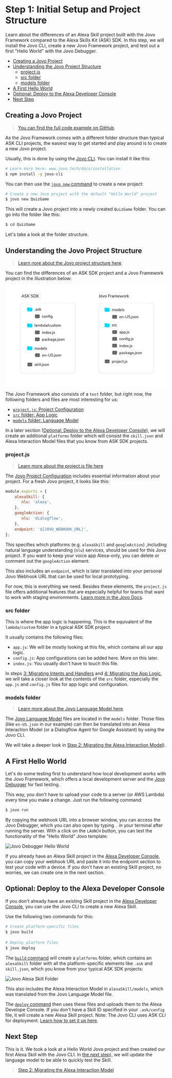 # Step 1: Initial Setup and Project Structure

Learn about the differences of an Alexa Skill project built with the Jovo Framework compared to the Alexa Skills Kit (ASK) SDK. In this step, we will install the Jovo CLI, create a new Jovo Framework project, and test out a first "Hello World" with the Jovo Debugger.

* [Creating a Jovo Project](#creating-a-jovo-project)
* [Understanding the Jovo Project Structure](#understanding-the-jovo-project-structure)
   * [project.js](#projectjs)
   * [src folder](#src-folder)
   * [models folder](#models-folder)
* [A First Hello World](#a-first-hello-world)
* [Optional: Deploy to the Alexa Developer Console](#optional:-deploy-to-the-alexa-developer-console)
* [Next Step](#next-step)

## Creating a Jovo Project

> [You can find the full code example on GitHub](https://github.com/jovotech/skill-sample-nodejs-quiz-game/).

As the Jovo Framework comes with a different folder structure than typical ASK CLI projects, the easiest way to get started and play around is to create a new Jovo project.

Usually, this is done by using the [Jovo CLI](https://www.jovo.tech/docs/cli). You can install it like this:

```sh
# Learn more here: www.jovo.tech/docs/installation
$ npm install -g jovo-cli
```

You can then use the [`jovo new` command](https://www.jovo.tech/docs/cli/new) to create a new project:

```sh
# Create a new Jovo project with the default "Hello World" project
$ jovo new QuizGame
```

This will create a Jovo project into a newly created `QuizGame` folder. You can go into the folder like this:

```sh
$ cd QuizGame
```

Let's take a look at the folder structure.

## Understanding the Jovo Project Structure

> [Learn nore about the Jovo project structure here](https://www.jovo.tech/docs/project-structure).

You can find the differences of an ASK SDK project and a Jovo Framework project in the illustration below:

![ASK SDK vs Jovo Framework Folder Structures](./img/ask-sdk-vs-jovo-folder-structure.jpg)

The Jovo Framework also consists of a `test` folder, but right now, the following folders and files are most interesting for us:

* [`project.js`: Project Configuration](#projectjs)
* [`src` folder: App Logic](#src-folder)
* [`models` folder: Language Model](#models-folder)

In a later section ([Optional: Deploy to the Alexa Developer Console](#optional:-deploy-to-the-alexa-developer-console)), we will create an additional `platforms` folder which will consist the `skill.json` and Alexa Interaction Model files that you know from ASK SDK projects.

### project.js

> [Learn more about the project.js file here](https://www.jovo.tech/docs/project-js)

The [Jovo Project Configuration](https://www.jovo.tech/docs/project-js) includes essential information about your project. For a fresh Jovo project, it looks like this:

```js
module.exports = {
    alexaSkill: {
       nlu: 'alexa',
    },
    googleAction: {
       nlu: 'dialogflow',
    },
    endpoint: '${JOVO_WEBHOOK_URL}',
};
```

This specifies which platforms (e.g. `alexaSkill` and `googleAction`) ,including natural language understanding (`nlu`) services, should be used for this Jovo project. If you want to keep your voice app Alexa-only, you can delete or comment out the `googleAction` element.

This also includes an `endpoint`, which is later translated into your personal Jovo Webhook URL that can be used for local prototyping.

For now, this is everything we need. Besides these elements, the `project.js` file offers additional features that are especially helpful for teams that want to work with staging environments. [Learn more in the Jovo Docs](https://www.jovo.tech/docs/project-js).


### src folder

This is where the app logic is happening. This is the equivalent of the `lambda/custom` folder in a typical ASK SDK project.

It usually contains the following files:
* `app.js`: We will be mostly looking at this file, which contains all our app logic.
* `config.js`: App configurations can be added here. More on this later.
* `index.js`: You usually don't have to touch this file.

In steps [3: Migrating Intents and Handlers](./step-3-intents-handlers.md) and [4: Migrating the App Logic](./step-4-app-logic.md), we will take a closer look at the contents of the `src` folder, especially the `app.js` and `config.js` files for app logic and configuration.


### models folder

> [Learn more about the Jovo Language Model here](https://www.jovo.tech/docs/model).

The [Jovo Language Model](https://www.jovo.tech/docs/model) files are located in the `models` folder. Those files (like `en-US.json` in our example) can then be translated into an Alexa Interaction Model (or a Dialogflow Agent for Google Assistant) by using the Jovo CLI.

We will take a deeper look in [Step 2: Migrating the Alexa Interaction Model](./step-2-interaction-model.md)).


## A First Hello World

Let's do some testing first to understand how local development works with the Jovo Framework, which offers a local development server and the [Jovo Debugger](https://www.jovo.tech/docs/debugger) for fast testing.

This way, you don't have to upload your code to a server (or AWS Lambda) every time you make a change. Just run the following command:

```sh
$ jovo run
```

By copying the webhook URL into a browser window, you can access the Jovo Debugger, which you can also open by typing `.` in your terminal after running the server. With a click on the `LAUNCH` button, you can test the functionality of the "Hello World" Jovo template:

![Jovo Debugger Hello World](https://www.jovo.tech/img/docs/v2/jovo-debugger-helloworld.gif)

If you already have an Alexa Skill project in the [Alexa Developer Console](https://developer.amazon.com/alexa/console/ask), you can copy your webhook URL and paste it into the endpoint section to test your code with a device. If you don't have an existing Skill project, no worries, we can create one in the next section.


## Optional: Deploy to the Alexa Developer Console

If you don't already have an existing Skill project in the [Alexa Developer Console](https://developer.amazon.com/alexa/console/ask), you can use the Jovo CLI to create a new Alexa Skill.

Use the following two commands for this:

```sh
# Create platform-specific files
$ jovo build

# Deploy platform files
$ jovo deploy
```

The [`build` command](https://www.jovo.tech/docs/cli/build) will create a `platforms` folder, which contains an `alexaSkill` folder with all the platform-specific elements like `.ask` and `skill.json`, which you know from your typical ASK SDK projects:

![Jovo Alexa Skill Folder](https://www.jovo.tech/img/docs/v2/folder-structure-alexaSkill.png)

This also includes the Alexa Interaction Model in `alexaSkill/models`, which was translated from the Jovo Language Model file.

The [`deploy` command](https://www.jovo.tech/docs/cli/deploy) then uses these files and uploads them to the Alexa Develope Console. If you don't have a Skill ID specified in your `.ask/config` file, it will create a new Alexa Skill project. Note: The Jovo CLI uses ASK CLI for deployment. [Learn how to set it up here](https://www.jovo.tech/docs/cli/deploy#amazon-alexa-deployment).


## Next Step

This is it. We took a look at a Hello World Jovo project and then created our first Alexa Skill with the Jovo CLI. In [the next step](./step-2-interaction-model.md)), we will update the language model to be able to quickly test the Skill.

> [Step 2: Migrating the Alexa Interaction Model](./step-2-interaction-model.md)

<!--[metadata]: { "description": "Learn about the differences of an Alexa Skill project built with the Jovo Framework compared to the Alexa Skills Kit (ASK) SDK.", "author": "jan-koenig" }-->